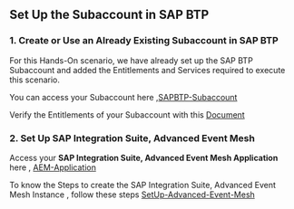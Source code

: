 ## Set Up the Subaccount in SAP BTP

### 1. Create or Use an Already Existing Subaccount in SAP BTP

For this Hands-On scenario, we have already set up the SAP BTP Subaccount and added the Entitlements and Services required to execute this scenario. 

You can access your Subaccount here ,[SAPBTP-Subaccount](<link-to-btp-subaccount>)

Verify the Entitlements of your Subaccount with this [Document](./Steps-to-setup-SAPTP-subaccount.md)

### 2. Set Up SAP Integration Suite, Advanced Event Mesh

Access your **SAP Integration Suite, Advanced Event Mesh Application** here , [AEM-Application](<aem-link>)

To know the Steps to create the SAP Integration Suite, Advanced Event Mesh Instance , follow these steps [SetUp-Advanced-Event-Mesh](./Steps-to-setup-SAPTP-subaccount.md)
